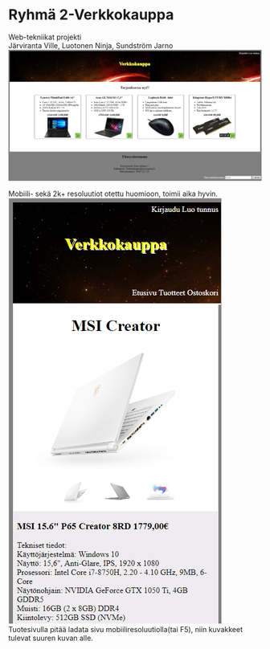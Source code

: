 # Ryhmä 2-Verkkokauppa
Web-tekniikat projekti <br>
	Järviranta Ville, Luotonen Ninja, Sundström Jarno 
![Etusivu](https://github.com/Ninjaah/R3-Verkkokauppa/blob/master/webtekniikatprojekti.PNG)

Mobiili- sekä 2k+ resoluutiot otettu huomioon, toimii aika hyvin.
![Tuotesivvun mobiilinäkymä](https://github.com/Ninjaah/R3-Verkkokauppa/blob/master/mobiilituotesivu.PNG)
Tuotesivulla pitää ladata sivu mobiiliresoluutiolla(tai F5), niin kuvakkeet tulevat suuren kuvan alle.
